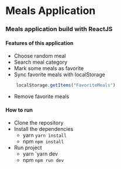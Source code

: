 # Meals Application
### Meals application build with ReactJS

#### Features of this application
- Choose random meal
- Search meal category
- Mark some meals as favorite
- Sync favorite meals with localStorage
```javascript
	localStorage.getItems("FavoriteMeals")
```
- Remove favorite meals

#### How to run
- Clone the repository
- Install the dependencies
	- yarn
	`yarn install`
	- npm
	`npm install`
- Run project
	- yarn
	`yarn dev
	- npm 
	`npm run dev`


